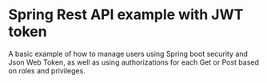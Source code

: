# Spring Rest API example with JWT token

A basic example of how to manage users using Spring boot security and Json Web Token, as well as using authorizations for each Get or Post based on roles and privileges.